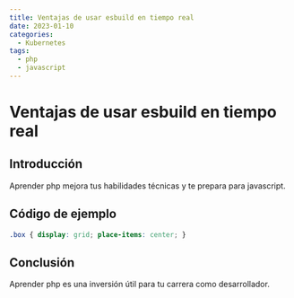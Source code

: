 ```yaml
---
title: Ventajas de usar esbuild en tiempo real
date: 2023-01-10
categories:
  - Kubernetes
tags:
  - php
  - javascript
---
```


# Ventajas de usar esbuild en tiempo real

## Introducción

Aprender php mejora tus habilidades técnicas y te prepara para javascript.

## Código de ejemplo

```css
.box { display: grid; place-items: center; }
```

## Conclusión

Aprender php es una inversión útil para tu carrera como desarrollador.